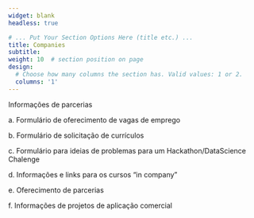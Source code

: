 ```yaml
---
widget: blank
headless: true

# ... Put Your Section Options Here (title etc.) ...
title: Companies
subtitle:
weight: 10  # section position on page
design:
  # Choose how many columns the section has. Valid values: 1 or 2.
  columns: '1'
---
```


Informações de parcerias

a.	Formulário de oferecimento de vagas de emprego

b.	Formulário de solicitação de currículos

c.	Formulário para ideias de problemas para um Hackathon/DataScience Chalenge

d.	Informações e links para os cursos “in company”

e.	Oferecimento de parcerias

f.	Informações de projetos de aplicação comercial




